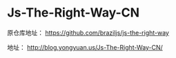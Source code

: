 Js-The-Right-Way-CN
===================

原仓库地址： https://github.com/braziljs/js-the-right-way



地址： http://blog.yongyuan.us/Js-The-Right-Way-CN/
